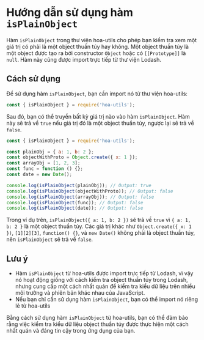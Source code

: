 # Hướng dẫn sử dụng hàm `isPlainObject`

Hàm `isPlainObject` trong thư viện hoa-utils cho phép bạn kiểm tra xem một giá trị có phải là một object thuần túy hay không. Một object thuần túy là một object được tạo ra bởi constructor `Object` hoặc có `[[Prototype]]` là `null`. Hàm này cũng được import trực tiếp từ thư viện Lodash.

## Cách sử dụng

Để sử dụng hàm `isPlainObject`, bạn cần import nó từ thư viện hoa-utils:

```javascript
const { isPlainObject } = require('hoa-utils');
```

Sau đó, bạn có thể truyền bất kỳ giá trị nào vào hàm `isPlainObject`. Hàm này sẽ trả về `true` nếu giá trị đó là một object thuần túy, ngược lại sẽ trả về `false`.

```javascript
const { isPlainObject } = require('hoa-utils');

const plainObj = { a: 1, b: 2 };
const objectWithProto = Object.create({ x: 1 });
const arrayObj = [1, 2, 3];
const func = function () {};
const date = new Date();

console.log(isPlainObject(plainObj)); // Output: true
console.log(isPlainObject(objectWithProto)); // Output: false
console.log(isPlainObject(arrayObj)); // Output: false
console.log(isPlainObject(func)); // Output: false
console.log(isPlainObject(date)); // Output: false
```

Trong ví dụ trên, `isPlainObject({ a: 1, b: 2 })` sẽ trả về `true` vì `{ a: 1, b: 2 }` là một object thuần túy. Các giá trị khác như `Object.create({ x: 1 })`, `[1][2][3]`, `function() {}`, và `new Date()` không phải là object thuần túy, nên `isPlainObject` sẽ trả về `false`.

## Lưu ý

- Hàm `isPlainObject` từ hoa-utils được import trực tiếp từ Lodash, vì vậy nó hoạt động giống với cách kiểm tra object thuần túy trong Lodash, nhưng cung cấp một cách nhất quán để kiểm tra kiểu dữ liệu trên nhiều môi trường và phiên bản khác nhau của JavaScript.
- Nếu bạn chỉ cần sử dụng hàm `isPlainObject`, bạn có thể import nó riêng lẻ từ hoa-utils

Bằng cách sử dụng hàm `isPlainObject` từ hoa-utils, bạn có thể đảm bảo rằng việc kiểm tra kiểu dữ liệu object thuần túy được thực hiện một cách nhất quán và đáng tin cậy trong ứng dụng của bạn.
